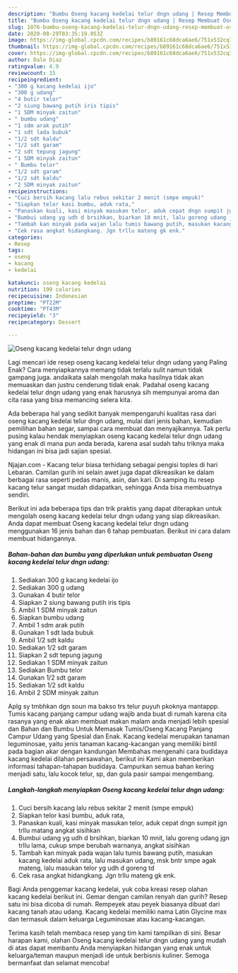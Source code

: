 ```yaml
---
description: "Bumbu Oseng kacang kedelai telur dngn udang | Resep Membuat Oseng kacang kedelai telur dngn udang Yang Enak Banget"
title: "Bumbu Oseng kacang kedelai telur dngn udang | Resep Membuat Oseng kacang kedelai telur dngn udang Yang Enak Banget"
slug: 1076-bumbu-oseng-kacang-kedelai-telur-dngn-udang-resep-membuat-oseng-kacang-kedelai-telur-dngn-udang-yang-enak-banget
date: 2020-08-29T03:35:19.053Z
image: https://img-global.cpcdn.com/recipes/b89161c68dca6ae6/751x532cq70/oseng-kacang-kedelai-telur-dngn-udang-foto-resep-utama.jpg
thumbnail: https://img-global.cpcdn.com/recipes/b89161c68dca6ae6/751x532cq70/oseng-kacang-kedelai-telur-dngn-udang-foto-resep-utama.jpg
cover: https://img-global.cpcdn.com/recipes/b89161c68dca6ae6/751x532cq70/oseng-kacang-kedelai-telur-dngn-udang-foto-resep-utama.jpg
author: Dale Diaz
ratingvalue: 4.9
reviewcount: 15
recipeingredient:
- "300 g kacang kedelai ijo"
- "300 g udang"
- "4 butir telor"
- "2 siung bawang putih iris tipis"
- "1 SDM minyak zaitun"
- " bumbu udang"
- "1 sdm arak putih"
- "1 sdt lada bubuk"
- "1/2 sdt kaldu"
- "1/2 sdt garam"
- "2 sdt tepung jagung"
- "1 SDM minyak zaitun"
- " Bumbu telor"
- "1/2 sdt garam"
- "1/2 sdt kaldu"
- "2 SDM minyak zaitun"
recipeinstructions:
- "Cuci bersih kacang lalu rebus sekitar 2 menit (smpe empuk)"
- "Siapkan telor kasi bumbu, aduk rata,"
- "Panaskan kuali, kasi minyak masukan telor, aduk cepat dngn sumpit jgn trllu matang angkat sisihkan"
- "Bumbui udang yg udh d brsihkan, biarkan 10 mnit, lalu goreng udang jgn trllu lama, cukup smpe berubah warnanya, angkat sisihkan"
- "Tambah kan minyak pada wajan lalu tumis bawang putih, masukan kacang kedelai aduk rata, lalu masukan udang, msk bntr smpe agak mateng, lalu masukan telor yg udh d goreng td"
- "Cek rasa angkat hidangkang. Jgn trllu mateng gk enk."
categories:
- Resep
tags:
- oseng
- kacang
- kedelai

katakunci: oseng kacang kedelai 
nutrition: 199 calories
recipecuisine: Indonesian
preptime: "PT22M"
cooktime: "PT43M"
recipeyield: "3"
recipecategory: Dessert

---
```



![Oseng kacang kedelai telur dngn udang](https://img-global.cpcdn.com/recipes/b89161c68dca6ae6/751x532cq70/oseng-kacang-kedelai-telur-dngn-udang-foto-resep-utama.jpg)

Lagi mencari ide resep oseng kacang kedelai telur dngn udang yang Paling Enak? Cara menyiapkannya memang tidak terlalu sulit namun tidak gampang juga. andaikata salah mengolah maka hasilnya tidak akan memuaskan dan justru cenderung tidak enak. Padahal oseng kacang kedelai telur dngn udang yang enak harusnya sih mempunyai aroma dan cita rasa yang bisa memancing selera kita.

Ada beberapa hal yang sedikit banyak mempengaruhi kualitas rasa dari oseng kacang kedelai telur dngn udang, mulai dari jenis bahan, kemudian pemilihan bahan segar, sampai cara membuat dan menyajikannya. Tak perlu pusing kalau hendak menyiapkan oseng kacang kedelai telur dngn udang yang enak di mana pun anda berada, karena asal sudah tahu triknya maka hidangan ini bisa jadi sajian spesial.

Njajan.com - Kacang telur biasa terhidang sebagai pengisi toples di hari Lebaran. Camilan gurih ini selain awet juga dapat dikreasikan ke dalam berbagai rasa seperti pedas manis, asin, dan kari. Di samping itu resep kacang telur sangat mudah didapatkan, sehingga Anda bisa membuatnya sendiri.


Berikut ini ada beberapa tips dan trik praktis yang dapat diterapkan untuk mengolah oseng kacang kedelai telur dngn udang yang siap dikreasikan. Anda dapat membuat Oseng kacang kedelai telur dngn udang menggunakan 16 jenis bahan dan 6 tahap pembuatan. Berikut ini cara dalam membuat hidangannya.

<!--inarticleads1-->

##### Bahan-bahan dan bumbu yang diperlukan untuk pembuatan Oseng kacang kedelai telur dngn udang:

1. Sediakan 300 g kacang kedelai ijo
1. Sediakan 300 g udang
1. Gunakan 4 butir telor
1. Siapkan 2 siung bawang putih iris tipis
1. Ambil 1 SDM minyak zaitun
1. Siapkan  bumbu udang
1. Ambil 1 sdm arak putih
1. Gunakan 1 sdt lada bubuk
1. Ambil 1/2 sdt kaldu
1. Sediakan 1/2 sdt garam
1. Siapkan 2 sdt tepung jagung
1. Sediakan 1 SDM minyak zaitun
1. Sediakan  Bumbu telor
1. Gunakan 1/2 sdt garam
1. Sediakan 1/2 sdt kaldu
1. Ambil 2 SDM minyak zaitun


Aplg sy tmbhkan dgn soun ma bakso trs telur puyuh pkoknya mantappp. Tumis kacang panjang campur udang wajib anda buat di rumah karena cita rasanya yang enak akan membuat makan malam anda menjadi lebih spesial dan Bahan dan Bumbu Untuk Memasak Tumis/Oseng Kacang Panjang Campur Udang yang Spesial dan Enak. Kacang kedelai merupakan tanaman leguminosae, yaitu jenis tanaman kacang-kacangan yang memiliki bintil pada bagian akar dengan kandungan Membahas mengenahi cara budidaya kacang kedelai dilahan persawahan, berikut ini Kami akan memberikan informasi tahapan-tahapan budidaya. Campurkan semua bahan kering menjadi satu, lalu kocok telur, sp, dan gula pasir sampai mengembang. 

<!--inarticleads2-->

##### Langkah-langkah menyiapkan Oseng kacang kedelai telur dngn udang:

1. Cuci bersih kacang lalu rebus sekitar 2 menit (smpe empuk)
1. Siapkan telor kasi bumbu, aduk rata,
1. Panaskan kuali, kasi minyak masukan telor, aduk cepat dngn sumpit jgn trllu matang angkat sisihkan
1. Bumbui udang yg udh d brsihkan, biarkan 10 mnit, lalu goreng udang jgn trllu lama, cukup smpe berubah warnanya, angkat sisihkan
1. Tambah kan minyak pada wajan lalu tumis bawang putih, masukan kacang kedelai aduk rata, lalu masukan udang, msk bntr smpe agak mateng, lalu masukan telor yg udh d goreng td
1. Cek rasa angkat hidangkang. Jgn trllu mateng gk enk.


Bagi Anda penggemar kacang kedelai, yuk coba kreasi resep olahan kacang kedelai berikut ini. Gemar dengan camilan renyah dan gurih? Resep satu ini bisa dicoba di rumah. Rempeyek atau peyek biasanya dibuat dari kacang tanah atau udang. Kacang kedelai memiliki nama Latin Glycine max dan termasuk dalam keluarga Leguminosae atau kacang-kacangan. 

Terima kasih telah membaca resep yang tim kami tampilkan di sini. Besar harapan kami, olahan Oseng kacang kedelai telur dngn udang yang mudah di atas dapat membantu Anda menyiapkan hidangan yang enak untuk keluarga/teman maupun menjadi ide untuk berbisnis kuliner. Semoga bermanfaat dan selamat mencoba!
